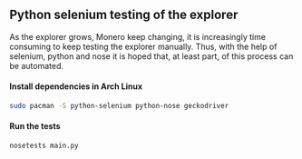 ## Python selenium testing of the explorer

As the explorer grows, Monero keep changing, it is increasingly time consuming
to keep testing the explorer manually. Thus, with the help of selenium, python and nose
it is hoped that, at least part, of this process can be automated.

#### Install dependencies in Arch Linux

```bash
sudo pacman -S python-selenium python-nose geckodriver
```

#### Run the tests

```
nosetests main.py
```